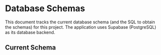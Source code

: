 # Database Schemas

This document tracks the current database schema (and the SQL to obtain the schemas) for this project. The application uses Supabase (PostgreSQL) as its database backend.

## Current Schema
